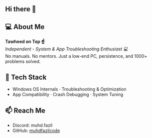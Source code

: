 ## Hi there 👋

## 💻 About Me

**Tawheed on Top ☝**  
*Independent - System & App Troubleshooting Enthusiast 💻*  
No manuals. No mentors. Just a low-end PC, persistence, and 1000+ problems solved.

## 🔧 Tech Stack

- Windows OS Internals · Troubleshooting & Optimization  
- App Compatibility · Crash Debugging · System Tuning

## 📫 Reach Me

- Discord: muhd.fazil  
- GitHub: [muhdfazilcode](https://github.com/muhdfazilcode)


<!--
**muhdfazilcode/muhdfazilcode** is a ✨ _special_ ✨ repository because its `README.md` (this file) appears on your GitHub profile.

Here are some ideas to get you started:

- 🔭 I’m currently working on ...
- 🌱 I’m currently learning ...
- 👯 I’m looking to collaborate on ...
- 🤔 I’m looking for help with ...
- 💬 Ask me about ...
- 📫 How to reach me: ...
- 😄 Pronouns: ...
- ⚡ Fun fact: ...
-->
